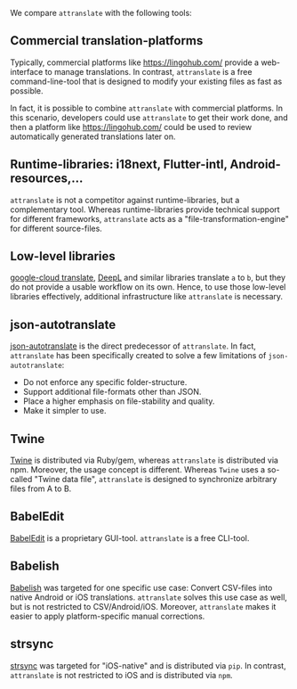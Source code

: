 We compare `attranslate` with the following tools:

## Commercial translation-platforms

Typically, commercial platforms like https://lingohub.com/ provide a web-interface to manage translations.
In contrast, `attranslate` is a free command-line-tool that is designed to modify your existing files as fast as possible.

In fact, it is possible to combine `attranslate` with commercial platforms.
In this scenario, developers could use `attranslate` to get their work done, and then a platform like https://lingohub.com/ could be used to review automatically generated translations later on.

## Runtime-libraries: i18next, Flutter-intl, Android-resources,...

`attranslate` is not a competitor against runtime-libraries, but a complementary tool.
Whereas runtime-libraries provide technical support for different frameworks, `attranslate` acts as a "file-transformation-engine" for different source-files.

## Low-level libraries

[google-cloud translate](https://github.com/googleapis/nodejs-translate), [DeepL](https://github.com/vsetka/deepl-translator) and similar libraries translate `a` to `b`, but they do not provide a usable workflow on its own.
Hence, to use those low-level libraries effectively, additional infrastructure like `attranslate` is necessary.

## json-autotranslate

[json-autotranslate](https://github.com/leolabs/json-autotranslate) is the direct predecessor of `attranslate`.
In fact, `attranslate` has been specifically created to solve a few limitations of `json-autotranslate`:

- Do not enforce any specific folder-structure.
- Support additional file-formats other than JSON.
- Place a higher emphasis on file-stability and quality.
- Make it simpler to use.

## Twine

[Twine](https://github.com/scelis/twine) is distributed via Ruby/gem, whereas `attranslate` is distributed via npm.
Moreover, the usage concept is different.
Whereas `Twine` uses a so-called "Twine data file", `attranslate` is designed to synchronize arbitrary files from A to B.

## BabelEdit

[BabelEdit](https://www.codeandweb.com/babeledit) is a proprietary GUI-tool.
`attranslate` is a free CLI-tool.

## Babelish

[Babelish](https://github.com/netbe/Babelish) was targeted for one specific use case:
Convert CSV-files into native Android or iOS translations.
`attranslate` solves this use case as well, but is not restricted to CSV/Android/iOS.
Moreover, `attranslate` makes it easier to apply platform-specific manual corrections.

## strsync

[strsync](https://github.com/metasmile/strsync) was targeted for "iOS-native" and is distributed via `pip`.
In contrast, `attranslate` is not restricted to iOS and is distributed via `npm`.


